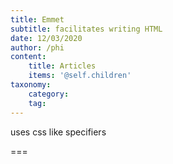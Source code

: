```yaml
---
title: Emmet
subtitle: facilitates writing HTML
date: 12/03/2020
author: /phi
content:
    title: Articles
    items: '@self.children'
taxonomy:
    category: 
    tag: 
---
```


uses css like specifiers

===


